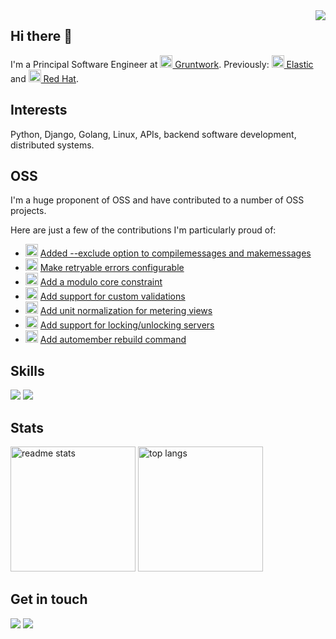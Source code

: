 <img align="right" src="https://visitor-badge.laobi.icu/badge?page_id=infraredgirl.infraredgirl" />

## Hi there 👋
I'm a Principal Software Engineer at 
[<img height="20" src="https://media.licdn.com/dms/image/C560BAQGd_yGU8OIkAw/company-logo_100_100/0/1630586846038/gruntwork_logo?e=1701302400&v=beta&t=1yi86Cs_g7P3gC6AtJRNXGruSklc3g2KMffQwe9iKAc" /> Gruntwork](https://gruntwork.io/). 
Previously: 
[<img height="20" src="https://logowik.com/content/uploads/images/elastic-search2066.jpg" /> Elastic](https://www.elastic.co/) and 
[<img height="20" src="https://cdn.worldvectorlogo.com/logos/red-hat.svg" /> Red Hat](https://www.redhat.com/).

## Interests
Python, Django, Golang, Linux, APIs, backend software development, distributed systems.

## OSS
I'm a huge proponent of OSS and have contributed to a number of OSS projects.

Here are just a few of the contributions I'm particularly proud of:
  - [<img height=20 src="https://skillicons.dev/icons?i=django" />](https://github.com/django)
    [Added --exclude option to compilemessages and makemessages](https://github.com/django/django/commit/0707b824fe77e08ca8b75fcc3738ada694f2a3a6)
  - [<img height="20" src="https://media.licdn.com/dms/image/C560BAQGd_yGU8OIkAw/company-logo_100_100/0/1630586846038/gruntwork_logo?e=1701302400&v=beta&t=1yi86Cs_g7P3gC6AtJRNXGruSklc3g2KMffQwe9iKAc" />](https://github.com/gruntwork-io/terragrunt)
    [Make retryable errors configurable](https://github.com/gruntwork-io/terragrunt/commit/7f0920ab4b961984a8d1cb60af48a2bb00961ad9)
  - [<img height=20 src="https://skillicons.dev/icons?i=openstack" />](https://github.com/openstack)
    [Add a modulo core constraint](https://github.com/openstack/heat/commit/b1144b22ce9302a1ea621dfab4f760c3a8ed094d)
  - [<img height=20 src="https://skillicons.dev/icons?i=openstack" />](https://github.com/openstack)
    [Add support for custom validations](https://github.com/openstack/tripleo-common/commit/8f88e7877835f7baa981e978f0d8f665fb6264c5)
  - [<img height=20 src="https://skillicons.dev/icons?i=openstack" />](https://github.com/openstack)
    [Add unit normalization for metering views](https://github.com/openstack/horizon/commit/d0881e5b7e4784729a1900ab67c24b7c85057818)
  - [<img height=20 src="https://skillicons.dev/icons?i=openstack" />](https://github.com/openstack)
    [Add support for locking/unlocking servers](https://github.com/openstack/horizon/commit/5840d041db4557ff318d0b4b3ec4c1cbde2b9c4c)
  - [<img height=20 src="https://user-images.githubusercontent.com/18536600/48725469-95c17580-ec2c-11e8-9371-d5599651cf38.png" />](https://github.com/freeipa)
    [Add automember rebuild command](https://github.com/freeipa/freeipa/commit/d97386de5b68c90c53362dda54b126fdc97e00b6)

## Skills
<img src="https://skillicons.dev/icons?i=python,go,django,flask,ruby,rails,linux,bash,emacs,aws,openstack,docker,heroku" />
  
<img src="https://skillicons.dev/icons?i=githubactions,github,gitlab,git,mysql,postgres,sqlite,jenkins,ansible,idea,latex,regex,swift" />

## Stats

<img height=200 src="https://github-readme-stats-salesp07.vercel.app/api?username=infraredgirl&include_all_commits=true&count_private=true&show_icons=true&theme=swift&rank_icon=github&border_radius=10" alt="readme stats" /> <img height=200 src="https://github-readme-stats-salesp07.vercel.app/api/top-langs/?username=infraredgirl&hide=html,css&langs_count=6&layout=compact&theme=swift&border_radius=10" alt="top langs" />

## Get in touch
[<img src="https://img.shields.io/badge/Gmail-333333?style=for-the-badge&logo=gmail&logoColor=red" />](mailto:akrivokapic1@gmail.com)
[<img src="https://img.shields.io/badge/LinkedIn-0077B5?style=for-the-badge&logo=linkedin&logoColor=white" />](https://linkedin.com/in/ana-krivokapic)
